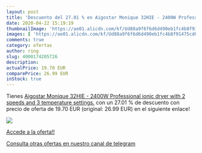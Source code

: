 ```yaml
---
layout: post
title: 'Descuento del 27.01 % en Aigostar Monique 32HIE - 2400W Professio'
date: 2020-04-22 15:19:19
thumbnailImage: 'https://ae01.alicdn.com/kf/Ud88a9f6f6d6d490eb1fc4b8f91475cd0J/Aigostar-Monique-32HIE-2400W-Professional-ionic-dryer-with-2-speeds-and-3-temperature-settings-.jpg_350x350._SL200_.jpg'
images: [ 'https://ae01.alicdn.com/kf/Ud88a9f6f6d6d490eb1fc4b8f91475cd0J/Aigostar-Monique-32HIE-2400W-Professional-ionic-dryer-with-2-speeds-and-3-temperature-settings-.jpg_350x350._SL200_.jpg' ]
comments: true
category: ofertas
author: ring
slug: 4000174205726
description:
actualPrice: 19.70 EUR
comparePrice: 26.99 EUR
inStock: true
---
```


Tienes [Aigostar Monique 32HIE - 2400W Professional ionic dryer with 2 speeds and 3 temperature settings.](https://www.amazon.com/dp/4000174205726/?tag=redken08-20) con un 27.01 % de descuento con precio de oferta de 19.70 EUR (original: 26.99 EUR) en el siguiente enlace!

[![](https://ae01.alicdn.com/kf/Ud88a9f6f6d6d490eb1fc4b8f91475cd0J/Aigostar-Monique-32HIE-2400W-Professional-ionic-dryer-with-2-speeds-and-3-temperature-settings-.jpg_350x350._SL200_.jpg)](https://www.amazon.com/dp/4000174205726/?tag=redken08-20)

[Accede a la oferta!!](https://www.amazon.com/dp/4000174205726/?tag=redken08-20)

[Consulta otras ofertas en nuestro canal de telegram](https://t.me/s/ofertas25)
